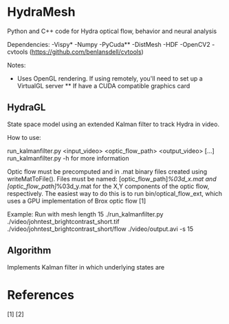 # HydraMesh
Python and C++ code for Hydra optical flow, behavior and neural analysis

Dependencies:
-Vispy*
-Numpy
-PyCuda**
-DistMesh 
-HDF
-OpenCV2
-cvtools (https://github.com/benlansdell/cvtools)

Notes:
*  Uses OpenGL rendering. If using remotely, you'll need to set up a VirtualGL server
** If have a CUDA compatible graphics card

## HydraGL
State space model using an extended Kalman filter to track Hydra in video. 

How to use:

run_kalmanfilter.py <input_video> <optic_flow_path> <output_video> [...]
run_kalmanfilter.py -h for more information

Optic flow must be precomputed and in .mat binary files created using writeMatToFile(). Files must be named:
[optic_flow_path]_%03d_x.mat and [optic_flow_path]_%03d_y.mat for the X,Y components of the optic flow, respectively. The easiest way to do this is to run bin/optical_flow_ext, which uses a GPU implementation of Brox optic flow [1]

Example: Run with mesh length 15
./run_kalmanfilter.py ./video/johntest_brightcontrast_short.tif ./video/johntest_brightcontrast_short/flow ./video/output.avi -s 15

## Algorithm

Implements Kalman filter in which underlying states are  

# References
[1]
[2]
